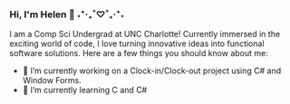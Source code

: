 ### Hi, I'm Helen 👋 ˖⁺‧₊˚♡˚₊‧⁺˖
I am a Comp Sci Undergrad at UNC Charlotte! Currently immersed in the exciting world of code, I love turning innovative ideas into functional software solutions. Here are a few things you should know about me:

- 🔭 I’m currently working on a Clock-in/Clock-out project using C# and Window Forms.
- 🌱 I’m currently learning C and C#

